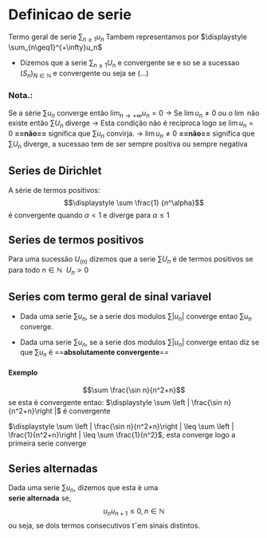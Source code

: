 # Definicao de serie

Termo geral de serie $\displaystyle \sum_{n\geq1}u_n$ Tambem representamos por $\displaystyle \sum_{n\geq1}^{+\infty}u_n$

- Dizemos que a serie $\displaystyle \sum_{n\geq1}U_n$ e convergente se e so se a sucessao $(S_n)_{N\in\mathbb N}$ e convergente ou seja se (...)

### Nota.:
Se a série $\sum u_n$ converge então $\displaystyle \lim_{n\to +\infty}u_n=0$ 
$\to$ Se  $\lim u_n \neq 0$ ou o $\lim$ não existe então $\displaystyle \sum U_n$ diverge
$\to$ Esta condição não é recíproca logo se $\lim u_n = 0$ **==não==** significa que $\sum u_n$  convirja.
$\to$ $\lim u_n \neq 0$ **==não==** significa que $\sum U_n$ diverge, a sucessao tem de ser sempre positiva ou sempre negativa



## Series de Dirichlet

A série de termos positivos: $$\displaystyle \sum \frac{1} {n^\alpha}$$ é convergente quando $\alpha < 1$ e diverge para $\alpha \leq 1$ 

## Series de termos positivos


Para uma sucessão $U_{(n)}$ dizemos que a serie $\displaystyle \sum U_n$  é de termos positivos se para todo $n \in \mathbb N~~ U_n > 0$ 


## Series com termo geral de sinal variavel

- Dada uma serie $\sum u_n$, se a serie dos modulos $\sum |u_n|$ converge entao $\sum u_n$ converge.

- Dada uma serie $\sum u_n$, se a serie dos modulos $\sum |u_n|$ converge entao diz se que  $\sum u_n$ é ==**absolutamente convergente**== 

#### Exemplo
$$\sum \frac{\sin n}{n^2+n}$$
se esta é convergente entao:
$\displaystyle \sum \left | \frac{\sin n}{n^2+n}\right |$ é convergente

$\displaystyle \sum \left | \frac{\sin n}{n^2+n}\right | \leq \sum \left | \frac{1}{n^2+n}\right | \leq \sum \frac{1}{n^2}$, esta converge logo a primeira serie converge


## Series alternadas
Dada uma serie $∑ u_n$, dizemos que esta  ́e uma  
**serie alternada** se, $$ u_nu_{n+1} ≤ 0,n\in \mathbb N$$ ou seja, se dois termos consecutivos tˆem sinais distintos.
